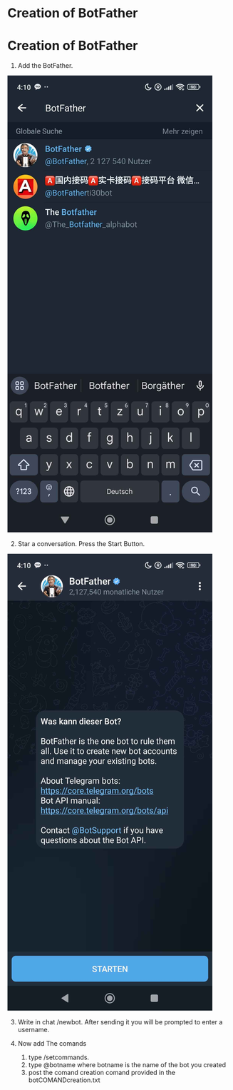 # Creation of BotFather

# Creation of BotFather

1. Add the BotFather. 

![image](images/FinderBotFather.jpg)

2. Star a conversation. Press the Start Button.

![image](images/AddBotFatherBot.jpg)

3. Write in chat /newbot. After sending it you will be prompted to enter
a username.

4. Now add The comands 
   1.  type /setcommands.
   2.  type @botname where botname is the name of the bot you created
   3.  post the comand creation comand provided in the botCOMANDcreation.txt


   
